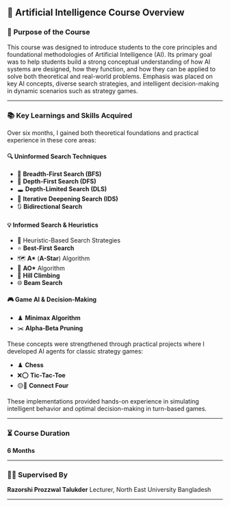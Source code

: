 
## 🤖 **Artificial Intelligence Course Overview**

### 🎯 **Purpose of the Course**

This course was designed to introduce students to the core principles and foundational methodologies of Artificial Intelligence (AI). Its primary goal was to help students build a strong conceptual understanding of how AI systems are designed, how they function, and how they can be applied to solve both theoretical and real-world problems. Emphasis was placed on key AI concepts, diverse search strategies, and intelligent decision-making in dynamic scenarios such as strategy games.

---

### 📚 **Key Learnings and Skills Acquired**

Over six months, I gained both theoretical foundations and practical experience in these core areas:

#### 🔍 **Uninformed Search Techniques**

* 🔄 **Breadth-First Search (BFS)**
* 🔽 **Depth-First Search (DFS)**
* 🕳️ **Depth-Limited Search (DLS)**
* 🔁 **Iterative Deepening Search (IDS)**
* 🔃 **Bidirectional Search**

#### 💡 **Informed Search & Heuristics**

* 🎯 Heuristic-Based Search Strategies
* ⭐ **Best-First Search**
* 🗺️ **A\*** (**A-Star**) Algorithm
* 🔗 **AO\*** Algorithm
* 🧗 **Hill Climbing**
* 🌐 **Beam Search**

#### 🎮 **Game AI & Decision-Making**

* ♟️ **Minimax Algorithm**
* ✂️ **Alpha-Beta Pruning**

These concepts were strengthened through practical projects where I developed AI agents for classic strategy games:

* ♟️ **Chess**
* ❌⭕ **Tic-Tac-Toe**
* 🟡🔴 **Connect Four**

These implementations provided hands-on experience in simulating intelligent behavior and optimal decision-making in turn-based games.

---

### ⏳ **Course Duration**

**6 Months**

---

### 👨‍🏫 **Supervised By**

**Razorshi Prozzwal Talukder**
Lecturer, North East University Bangladesh

---



